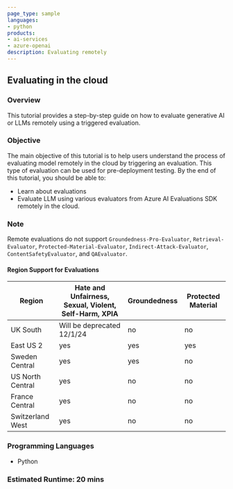 ```yaml
---
page_type: sample
languages:
- python
products:
- ai-services
- azure-openai
description: Evaluating remotely
---
```


## Evaluating in the cloud

### Overview

This tutorial provides a step-by-step guide on how to evaluate generative AI or LLMs remotely using a triggered evaluation.

### Objective

The main objective of this tutorial is to help users understand the process of evaluating model remotely in the cloud by triggering an evaluation. This type of evaluation can be used for pre-deployment testing. By the end of this tutorial, you should be able to:

 - Learn about evaluations
 - Evaluate LLM using various evaluators from Azure AI Evaluations SDK remotely in the cloud.

### Note
Remote evaluations do not support `Groundedness-Pro-Evaluator`, `Retrieval-Evaluator`, `Protected-Material-Evaluator`, `Indirect-Attack-Evaluator`, `ContentSafetyEvaluator`, and `QAEvaluator`. 

#### Region Support for Evaluations

| Region | Hate and Unfairness, Sexual, Violent, Self-Harm, XPIA | Groundedness | Protected Material |
| - | - | - | - |
| UK South | Will be deprecated 12/1/24 | no | no |
| East US 2 | yes | yes | yes |
| Sweden Central | yes | yes | no |
| US North Central | yes | no | no |
| France Central | yes | no | no |
| Switzerland West | yes | no | no |

### Programming Languages
 - Python

### Estimated Runtime: 20 mins